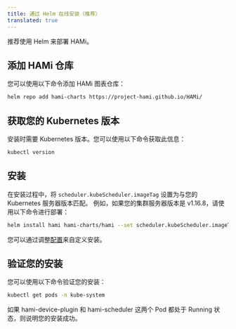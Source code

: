 ```yaml
---
title: 通过 Helm 在线安装（推荐）
translated: true
---
```


推荐使用 Helm 来部署 HAMi。

## 添加 HAMi 仓库

您可以使用以下命令添加 HAMi 图表仓库：

```bash
helm repo add hami-charts https://project-hami.github.io/HAMi/
```

## 获取您的 Kubernetes 版本

安装时需要 Kubernetes 版本。您可以使用以下命令获取此信息：

```bash
kubectl version
```

## 安装

在安装过程中，将 `scheduler.kubeScheduler.imageTag` 设置为与您的 Kubernetes 服务器版本匹配。
例如，如果您的集群服务器版本是 v1.16.8，请使用以下命令进行部署：

```bash
helm install hami hami-charts/hami --set scheduler.kubeScheduler.imageTag=v1.16.8 -n kube-system
```

您可以通过调整[配置](../userguide/configure.md)来自定义安装。

## 验证您的安装

您可以使用以下命令验证您的安装：

```bash
kubectl get pods -n kube-system
```

如果 hami-device-plugin 和 hami-scheduler 这两个 Pod 都处于 Running 状态，则说明您的安装成功。
